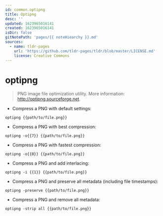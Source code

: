 ```yaml
---
id: common.optipng
title: Optipng
desc: ''
updated: 1623965016141
created: 1623965016141
isDir: false
gitNotePath: 'pages/{{ noteHiearchy }}.md'
sources:
  - name: tldr-pages
    url: 'https://github.com/tldr-pages/tldr/blob/master/LICENSE.md'
    license: Creative Commons
---
```

# optipng

> PNG image file optimization utility.
> More information: <http://optipng.sourceforge.net>.

- Compress a PNG with default settings:

`optipng {{path/to/file.png}}`

- Compress a PNG with best compression:

`optipng -o{{7}} {{path/to/file.png}}`

- Compress a PNG with fastest compression:

`optipng -o{{0}} {{path/to/file.png}}`

- Compress a PNG and add interlacing:

`optipng -i {{1}} {{path/to/file.png}}`

- Compress a PNG and preserve all metadata (including file timestamps):

`optipng -preserve {{path/to/file.png}}`

- Compress a PNG and remove all metadata:

`optipng -strip all {{path/to/file.png}}`

